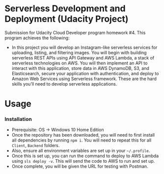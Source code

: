# Serverless Development and Deployment (Udacity Project)
Submission for Udacity Cloud Developer program homework #4.
This program achieves the following:
- In this project you will develop an Instagram-like serverless services for uploading, listing, and filtering images. You will begin with building serverless REST APIs using API Gateway and AWS Lambda, a stack of serverless technologies on AWS. You will then implement an API to interact with this application, store data in AWS DynamoDB, S3, and Elasticsearch, secure your application with authentication, and deploy to Amazon Web Services using Serverless framework. These are the hard skills you’ll need to develop serverless applications.

# Usage
### Installation
- Prerequisite: OS -> Windows 10 Home Edition
- Once the repository has been downloaded, you will need to first install all dependencies by running `npm i`. You will need to repeat this for all `Client`, `Backend` folders.
- Also, ensure all environment variables are set up in your `~/.profile`.
- Once this is set up, you can run the command to deploy to AWS Lambda using `sls deploy -v`. This will send the code to AWS to run and set up. 
- Once complete, you will be given the URL for testing with Postman.
